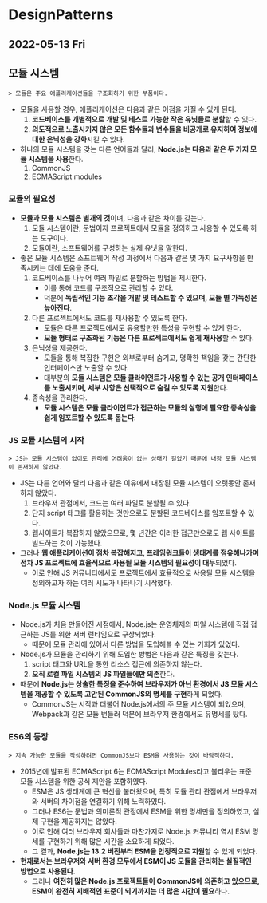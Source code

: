 # DesignPatterns
## 2022-05-13 Fri

## 모듈 시스템
```
> 모듈은 주요 애플리케이션들을 구조화하기 위한 부품이다.
```
* 모듈을 사용할 경우, 애플리케이션은 다음과 같은 이점을 가질 수 있게 된다.
  1. **코드베이스를 개별적으로 개발 및 테스트 가능한 작은 유닛들로 분할**할 수 있다.
  2. **의도적으로 노출시키지 않은 모든 함수들과 변수들을 비공개로 유지하여 정보에 대한 은닉성을 강화**시킬 수 있다.
* 하나의 모듈 시스템을 갖는 다른 언어들과 달리, **Node.js는 다음과 같은 두 가지 모듈 시스템을 사용**한다.
  1. CommonJS
  2. ECMAScript modules

### 모듈의 필요성
* **모듈과 모듈 시스템은 별개의 것**이며, 다음과 같은 차이를 갖는다.
  1. 모듈 시스템이란, 문법이자 프로젝트에서 모듈을 정의하고 사용할 수 있도록 하는 도구이다.
  2. 모듈이란, 소프트웨어를 구성하는 실제 유닛을 말한다.
* 좋은 모듈 시스템은 소프트웨어 작성 과정에서 다음과 같은 몇 가지 요구사항을 만족시키는 데에 도움을 준다.
  1. 코드베이스를 나누어 여러 파일로 분할하는 방법을 제시한다.
     * 이를 통해 코드를 구조적으로 관리할 수 있다.
     * 덕분에 **독립적인 기능 조각을 개발 및 테스트할 수 있으며, 모듈 별 가독성은 높아진다**.
  2. 다른 프로젝트에서도 코드를 재사용할 수 있도록 한다.
     * 모듈은 다른 프로젝트에서도 유용할만한 특성을 구현할 수 있게 한다.
     * **모듈 형태로 구조화된 기능은 다른 프로젝트에서도 쉽게 재사용**할 수 있다.
  3. 은닉성을 제공한다.
     * 모듈을 통해 복잡한 구현은 외부로부터 숨기고, 명확한 책임을 갖는 간단한 인터페이스만 노출할 수 있다.
     * 대부분의 **모듈 시스템은 모듈 클라이언트가 사용할 수 있는 공개 인터페이스를 노출시키며, 세부 사항은 선택적으로 숨길 수 있도록 지원**한다.
  4. 종속성을 관리한다.
     * **모듈 시스템은 모듈 클라이언트가 접근하는 모듈의 실행에 필요한 종속성을 쉽게 임포트할 수 있도록 돕는다**.

### JS 모듈 시스템의 시작
```
> JS는 모듈 시스템이 없이도 관리에 어려움이 없는 상태가 길었기 때문에 내장 모듈 시스템이 존재하지 않았다.
```
* JS는 다른 언어와 달리 다음과 같은 이유에서 내장된 모듈 시스템이 오랫동안 존재하지 않았다.
  1. 브라우저 관점에서, 코드는 여러 파일로 분할될 수 있다.
  2. 단지 script 태그를 활용하는 것만으로도 분할된 코드베이스를 임포트할 수 있다.
  3. 웹사이트가 복잡하지 않았으므로, 몇 년간은 이러한 접근만으로도 웹 사이트를 빌드하는 것이 가능했다.
* 그러나 **웹 애플리케이션이 점차 복잡해지고, 프레임워크들이 생태계를 점유해나가며 점차 JS 프로젝트에 효율적으로 사용될 모듈 시스템의 필요성이 대두**되었다.
  * 이로 인해 JS 커뮤니티에서도 프로젝트에서 효율적으로 사용될 모듈 시스템을 정의하고자 하는 여러 시도가 나타나기 시작했다.

### Node.js 모듈 시스템
* Node.js가 처음 만들어진 시점에서, Node.js는 운영체제의 파일 시스템에 직접 접근하는 JS를 위한 서버 런타임으로 구상되었다.
  * 때문에 모듈 관리에 있어서 다른 방법을 도입해볼 수 있는 기회가 있었다.
* Node.js가 모듈을 관리하기 위해 도입한 방법은 다음과 같은 특징을 갖는다.
  1. script 태그와 URL을 통한 리소스 접근에 의존하지 않는다.
  2. **오직 로컬 파일 시스템의 JS 파일들에만 의존**한다.
* 때문에 **Node.js는 상술한 특징을 준수하여 브라우저가 아닌 환경에서 JS 모듈 시스템을 제공할 수 있도록 고안된 CommonJS의 명세를 구현**하게 되었다.
  * CommonJS는 시작과 더불어 Node.js에서의 주 모듈 시스템이 되었으며, Webpack과 같은 모듈 번들러 덕분에 브라우저 환경에서도 유명세를 탔다.

### ES6의 등장
```
> 지속 가능한 모듈을 작성하려면 CommonJS보다 ESM을 사용하는 것이 바람직하다.
```
* 2015년에 발표된 ECMAScript 6는 ECMAScript Modules라고 불리우는 표준 모듈 시스템을 위한 공식 제안을 포함하였다.
  * ESM은 JS 생태계에 큰 혁신을 불러왔으며, 특히 모듈 관리 관점에서 브라우저와 서버의 차이점을 연결하기 위해 노력하였다.
  * 그러나 ES6는 문법과 의미론적 관점에서 ESM을 위한 명세만을 정의하였고, 실제 구현을 제공하지는 않았다.
  * 이로 인해 여러 브라우저 회사들과 마찬가지로 Node.js 커뮤니티 역시 ESM 명세를 구현하기 위해 많은 시간을 소요하게 되었다. 
  * 그 결과, **Node.js는 13.2 버전부터 ESM을 안정적으로 지원**할 수 있게 되었다.
* **현재로서는 브라우저와 서버 환경 모두에서 ESM이 JS 모듈을 관리하는 실질적인 방법으로 사용된다**.
  * 그러나 **여전히 많은 Node.js 프로젝트들이 CommonJS에 의존하고 있으므로, ESM이 완전히 지배적인 표준이 되기까지는 더 많은 시간이 필요**하다.